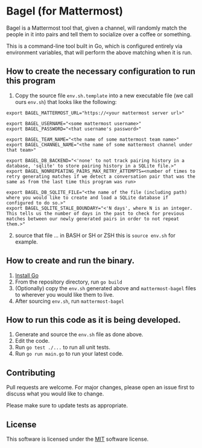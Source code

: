# Bagel (for Mattermost)

Bagel is a Mattermost tool that, given a channel, will randomly match the people in it into pairs and tell them to socialize over a coffee or something.

This is a command-line tool built in Go, which is configured entirely via environment variables, that will perform the above matching when it is run.

## How to create the necessary configuration to run this program
1. Copy the source file `env.sh.template` into a new executable file (we call ours `env.sh`) that looks like the following:
```
export BAGEL_MATTERMOST_URL="https://<your mattermost server url>"

export BAGEL_USERNAME="<some mattermost username>"
export BAGEL_PASSWORD="<that username's password>"

export BAGEL_TEAM_NAME="<the name of some mattermost team name>"
export BAGEL_CHANNEL_NAME="<the name of some mattermost channel under that team>"

export BAGEL_DB_BACKEND="<'none' to not track pairing history in a database, 'sqlite' to store pairing history in a SQLite file.>"
export BAGEL_NONREPEATING_PAIRS_MAX_RETRY_ATTEMPTS=<number of times to retry generating matches if we detect a conversation pair that was the same as from the last time this program was run>

export BAGEL_DB_SQLITE_FILE="<the name of the file (including path) where you would like to create and load a SQLite database if configured to do so.>"
export BAGEL_SQLITE_STALE_BOUNDARY="<'N days', where N is an integer. This tells us the number of days in the past to check for previous matches between our newly generated pairs in order to not repeat them.>"
```
2. source that file ... in BASH or SH or ZSH this is `source env.sh` for example.

## How to create and run the binary.

1. [Install Go](https://golang.org/dl/)
2. From the repository directory, run `go build`
3. (Optionally) copy the `env.sh` generated above and `mattermost-bagel` files to wherever you would like them to live.
4. After sourcing `env.sh`, run `mattermost-bagel`

## How to run this code as it is being developed.

1. Generate and source the `env.sh` file as done above.
2. Edit the code.
3. Run `go test ./...` to run all unit tests.
4. Run `go run main.go` to run your latest code.

## Contributing
Pull requests are welcome. For major changes, please open an issue first to discuss what you would like to change.

Please make sure to update tests as appropriate.

## License
This software is licensed under the [MIT](https://choosealicense.com/licenses/mit/) software license.
